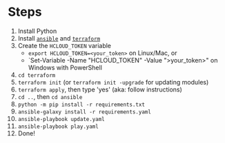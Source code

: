 # Steps

1. Install Python
1. Install [`ansible`](https://docs.ansible.com/ansible/latest/installation_guide/index.html) and [`terraform`](https://www.terraform.io/downloads)
1. Create the `HCLOUD_TOKEN` variable
   - `export HCLOUD_TOKEN=<your_token>` on Linux/Mac, or
   - `Set-Variable -Name "HCLOUD_TOKEN" -Value ">your_token>" on Windows with PowerShell
1. `cd terraform`
1. `terraform init` (or `terraform init -upgrade` for updating modules)
1. `terraform apply`, then type 'yes' (aka: follow instructions)
1. `cd ..`, then `cd ansible`
1. `python -m pip install -r requirements.txt`
1. `ansible-galaxy install -r requirements.yaml`
1. `ansible-playbook update.yaml`
1. `ansible-playbook play.yaml`
1. Done!

